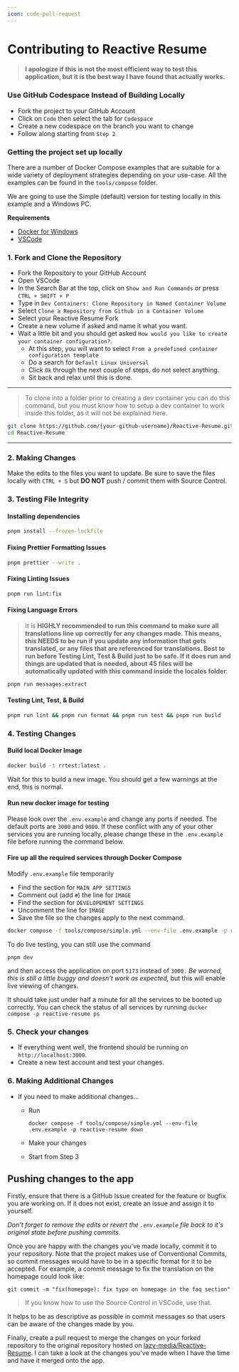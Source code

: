 ```yaml
---
icon: code-pull-request
---
```


# Contributing to Reactive Resume

> #### I apologize if this is not the most efficient way to test this application, but it is the best way I have found that actually works.

### Use GitHub Codespace Instead of Building Locally

* Fork the project to your GitHub Account
* Click on `Code` then select the tab for `Codespace`
* Create a new codespace on the branch you want to change
* Follow along starting from `Step 2`

### Getting the project set up locally

There are a number of Docker Compose examples that are suitable for a wide variety of deployment strategies depending on your use-case. All the examples can be found in the `tools/compose` folder.

We are going to use the Simple (default) version for testing locally in this example and a Windows PC.

**Requirements**

* [Docker for Windows](https://www.docker.com)
* [VSCode](https://code.visualstudio.com/)

### 1. Fork and Clone the Repository

* Fork the Repository to your GitHub Account
* Open VSCode
* In the Search Bar at the top, click on `Show and Run Commands` or press `CTRL + SHIFT + P`
* Type in `Dev Containers: Clone Repository in Named Container Volume`
* Select `Clone a Repository from Github in a Container Volume`
* Select your Reactive Resume Fork
* Create a new volume if asked and name it what you want.
* Wait a little bit and you should get asked `How would you like to create your container configuration?`.
  * At this step, you will want to select `From a predefined container configuration template`
  * Do a search for `Default Linux Universal`
  * Click `Ok` through the next couple of steps, do not select anything.
  * Sit back and relax until this is done.

***

> To clone into a folder prior to creating a dev container you can do this command, but you must know how to setup a dev container to work inside this folder, as it will not be explained here.

```sh
git clone https://github.com/{your-github-username}/Reactive-Resume.git
cd Reactive-Resume
```

***

### 2. Making Changes

Make the edits to the files you want to update. Be sure to save the files locally with `CTRL + S` but **DO NOT** push / commit them with Source Control.

### 3. Testing File Integrity

#### Installing dependencies

```sh
pnpm install --frozen-lockfile
```

#### Fixing Prettier Formatting Issues

```sh
pnpm prettier --write .
```

#### Fixing Linting Issues

```sh
pnpm run lint:fix
```

#### Fixing Language Errors

> It is **HIGHLY recommended to run this command to make sure all translations line up correctly for any changes made. This means, this NEEDS to be run if you update any information that gets translated, or any files that are referenced for translations. Best to run before Testing Lint, Test & Build just to be safe. If it does run and things are updated that is needed, about 45 files will be automatically updated with this command inside the locales folder.**

```sh
pnpm run messages:extract
```

#### Testing Lint, Test, & Build

```sh
pnpm run lint && pnpm run format && pnpm run test && pnpm run build
```

### 4. Testing Changes

#### Build local Docker Image

```sh
docker build -t rrtest:latest .
```

Wait for this to build a new image. You should get a few warnings at the end, this is normal.

#### Run new docker image for testing

Please look over the `.env.example` and change any ports if needed. The default ports are `3000` and `9000`. If these conflict with any of your other services you are running locally, please change these in the `.env.example` file before running the command below.

#### Fire up all the required services through Docker Compose

Modify `.env.example` file temporarily

* Find the section for `MAIN APP SETTINGS`
* Comment out (add `#`) the line for `IMAGE`
* Find the section for `DEVELOPEMENT SETTINGS`
* Uncomment the line for `IMAGE`
* Save the file so the changes apply to the next command.

```sh
docker compose -f tools/compose/simple.yml --env-file .env.example -p reactive-resume up -d
```

To do live testing, you can still use the command

```
pnpm dev
```

and then access the application on port `5173` instead of `3000.` _Be warned, this is still a little buggy and doesn't work as expected,_ but this will enable live viewing of changes.

It should take just under half a minute for all the services to be booted up correctly. You can check the status of all services by running `docker compose -p reactive-resume ps`

### 5. Check your changes

* If everything went well, the frontend should be running on `http://localhost:3000`.
* Create a new test account and test your changes.

### 6. Making Additional Changes

* If you need to make additional changes...
  *   Run

      ```
      docker compose -f tools/compose/simple.yml --env-file .env.example -p reactive-resume down
      ```
  * Make your changes
  * Start from Step 3

## Pushing changes to the app

Firstly, ensure that there is a GitHub Issue created for the feature or bugfix you are working on. If it does not exist, create an issue and assign it to yourself.

_Don't forget to remove the edits or revert the `.env.example` file back to it's original state before pushing commits._

Once you are happy with the changes you've made locally, commit it to your repository. Note that the project makes use of Conventional Commits, so commit messages would have to be in a specific format for it to be accepted. For example, a commit message to fix the translation on the homepage could look like:

```
git commit -m "fix(homepage): fix typo on homepage in the faq section"
```

> If you know how to use the Source Control in VSCode, use that.

It helps to be as descriptive as possible in commit messages so that users can be aware of the changes made by you.

Finally, create a pull request to merge the changes on your forked repository to the original repository hosted on [lazy-media/Reactive-Resume](https://github.com/lazy-media/Reactive-Resume). I can take a look at the changes you've made when I have the time and have it merged onto the app.
